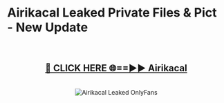 # Airikacal Leaked Private Files & Pict - New Update
<br>
<div align="center">
<h2><a href="https://mediafilles.blogspot.com/?title=Airikacal" rel="nofollow">🔴 CLICK HERE 🌐==►► Airikacal</a></h2>
<br>
<a href="https://mediafilles.blogspot.com/?title=Airikacal" rel="nofollow" data-target="animated-image.originalLink"><img src="https://i.ibb.co.com/WyWwxjT/player-gif2.gif" alt="Airikacal Leaked OnlyFans" style="max-width: 100%; display: inline-block;" data-target="animated-image.originalImage"></a>
</div>
<br>
